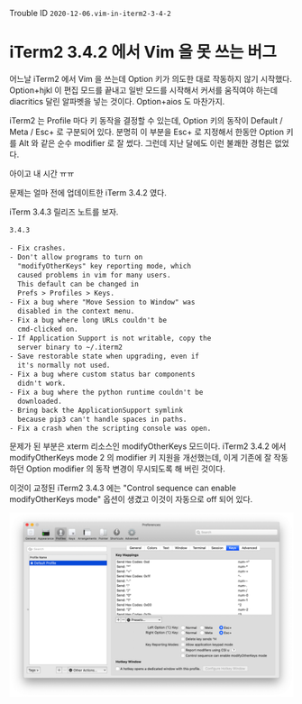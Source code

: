Trouble ID `2020-12-06.vim-in-iterm2-3-4-2`

# iTerm2 3.4.2 에서 Vim 을 못 쓰는 버그

어느날 iTerm2 에서 Vim 을 쓰는데 Option 키가 의도한 대로 작동하지 않기 시작했다. Option+hjkl 이 편집 모드를 끝내고 일반 모드를 시작해서 커서를 움직여야 하는데 diacritics 달린 알파벳을 넣는 것이다. Option+aios 도 마찬가지.

iTerm2 는 Profile 마다 키 동작을 결정할 수 있는데, Option 키의 동작이 Default / Meta / Esc+ 로 구분되어 있다. 분명히 이 부분을 Esc+ 로 지정해서 한동안 Option 키를 Alt 와 같은 순수 modifier 로 잘 썼다. 그런데 지난 달에도 이런 불쾌한 경험은 없었다.

아이고 내 시간 ㅠㅠ

문제는 얼마 전에 업데이트한 iTerm 3.4.2 였다.

iTerm 3.4.3 릴리즈 노트를 보자.

```
3.4.3

- Fix crashes.
- Don't allow programs to turn on
  "modifyOtherKeys" key reporting mode, which
  caused problems in vim for many users.
  This default can be changed in 
  Prefs > Profiles > Keys.
- Fix a bug where "Move Session to Window" was
  disabled in the context menu.
- Fix a bug where long URLs couldn't be
  cmd-clicked on.
- If Application Support is not writable, copy the
  server binary to ~/.iterm2
- Save restorable state when upgrading, even if
  it's normally not used.
- Fix a bug where custom status bar components
  didn't work.
- Fix a bug where the python runtime couldn't be
  downloaded.
- Bring back the ApplicationSupport symlink
  because pip3 can't handle spaces in paths.
- Fix a crash when the scripting console was open.
```

문제가 된 부분은 xterm 리소스인 modifyOtherKeys 모드이다. iTerm2 3.4.2 에서 modifyOtherKeys mode 2 의 modifier 키 지원을 개선했는데, 이게 기존에 잘 작동하던 Option modifier 의 동작 변경이 무시되도록 해 버린 것이다.

이것이 교정된 iTerm2 3.4.3 에는 "Control sequence can enable modifyOtherKeys mode" 옵션이 생겼고 이것이 자동으로 off 되어 있다.

![screenshot](screenshot.png)

